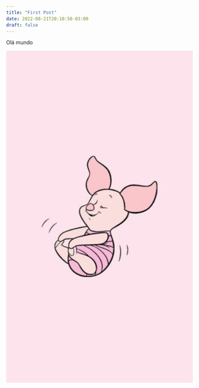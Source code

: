 ```yaml
---
title: "First Post"
date: 2022-08-21T20:10:58-03:00
draft: false
---
```



Olá mundo

![image info](./avatar.jpg)
